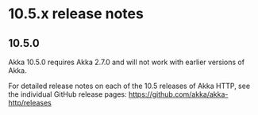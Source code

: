 # 10.5.x release notes

## 10.5.0

Akka 10.5.0 requires Akka 2.7.0 and will not work with earlier versions of Akka. 

For detailed release notes on each of the 10.5 releases of Akka HTTP, see the individual GitHub release pages: https://github.com/akka/akka-http/releases